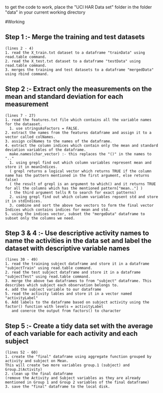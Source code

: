to get the code to work, place the "UCI HAR Data set" folder in the folder "data" in your current working directory

#Working
## Step 1 :- Merge the training and test datasets 
```
(lines 2 - 4)
1. read the X_train.txt dataset to a dataframe "trainData" using read.table command.
2. read the X_test.txt dataset to a dataframe "testData" using read.table command.
3. merges the training and test datasets to a dataframe "mergedData" using rbind command.
```
## Step 2 :- Extract only the measurements on the mean and standard deviation for each measurement
```
(lines 7 - 27)
1. read the features.txt file which contains all the variable names for the dataaset.
  1. use stringsAsFactors = FALSE.
2. extract the names from the features dataframe and assign it to a vector called colNames.
3. assign colNames to the names of the dataframe.
4. extract the column indices which contain only the mean and standard deviation variables of the dataframe.
  make.names(char_vector) :- this replaces the "()" in the names to ".."
  1. using grepl find out which column variables represent mean and store it in meanIndices.
  ( grepl returns a logical vector which returns TRUE if the column name has the pattern mentioned in the first argument, else returns false)
  ( the result of grepl is an argument to which() and it returns TRUE for all the columns which has the mentioned pattern["mean.."] ) 
  ( the third argument tells R to search for exact patterns)
  2. using grepl find out which column variables repsent std and store it in stdIndices.
  3. combine and sort the above two vectors to form the final vector Indices which contains indices for mean and std.
5. using the indices vector, subset the "mergeData" dataframe to subset only the columns we need. 
```
## Step 3 & 4 :- Use descriptive activity names to name the activities in the data set and label the dataset with descriptive variable names
```
(lines 30 - 49)
1. read the training subject dataframe and store it in a dataframe "subjectTrain" using read.table command.
2. read the test subject dataframe and store it in a dataframe "subjectTest" using read.table command.
3. merge the above two dataframes to from "subject" dataframe. This describes which subject each observation belongs to.
4. add the subject variable to our dataframe
5. read the activity lables and store it in a vector named "activityLabel"
6. Add labels to the dataframe based on subject activity using the factor() function with levels = activityLabel 
   and conerce the output from factors() to character
```
## Step 5 :- Create a tidy data set with the average of each variable for each activity and each subject
```
(lines 52 - 60)
1. create the "final" dataframe using aggregate function grouped by activity and subject on Mean.
This will create two more variables group.1 (subject) and Group.2(Activity)
2. clean up the final dataframe 
(remove the Activity and Subject variables as they are already mentioned in Group 1 and Group 2 variables of the final dataframe) 
3. save the "final" dataframe to the local disk.
```
